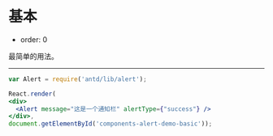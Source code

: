 # 基本

- order: 0

最简单的用法。

---

````jsx
var Alert = require('antd/lib/alert');

React.render(
<div>
  <Alert message="这是一个通知栏" alertType={"success"} />
</div>,
document.getElementById('components-alert-demo-basic'));
````